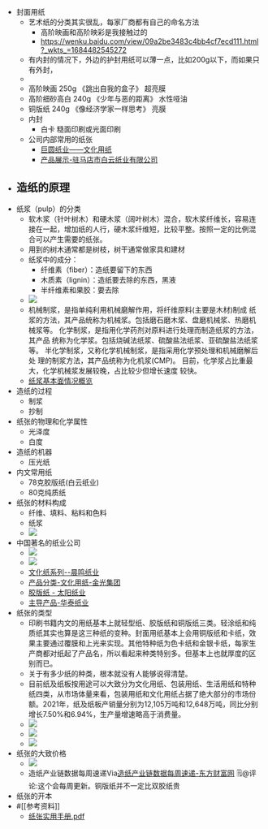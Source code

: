 - 封面用纸
    - 艺术纸的分类其实很乱，每家厂商都有自己的命名方法
        - 高阶映画和高阶映彩是我接触过的
        - https://wenku.baidu.com/view/09a2be3483c4bb4cf7ecd111.html?_wkts_=1684482545272
    - 有内封的情况下，外边的护封用纸可以薄一点，比如200g以下，而如果只有外封，
    - 
    - 高阶映画 250g 《跳出自我的盒子》 超亮膜
    - 高阶细砂高白 240g 《少年与恶的距离》 水性哑油
    - 铜版纸 240g 《像经济学家一样思考》 亮膜
    - 内封
        - 白卡 糙面印刷或光面印刷
    - 公司内部常用的纸张
        - [巨圆纸业——文化用纸](http://pimex.shidc.cn/pro.asp?catid=374)
        - [产品展示-驻马店市白云纸业有限公司](http://www.baiyunpaper.com/cpzs)
- 造纸的原理
    - 
- 纸浆（pulp）的分类
    - 软木浆（针叶树木）和硬木浆（阔叶树木）混合，软木浆纤维长，容易连接在一起，增加纸的人行，硬木浆纤维短，比较平整。按照一定的比例混合可以产生需要的纸张。
    - 用到的树木通常都是树枝，树干通常做家具和建材
    - 纸浆中的成分：
        - 纤维素（fiber）：造纸要留下的东西
        - 木质素（lignin）：造纸要去除的东西，黑液
        - 半纤维素和果胶：要去除
    - ![](https://firebasestorage.googleapis.com/v0/b/firescript-577a2.appspot.com/o/imgs%2Fapp%2Fxinyiheng%2F2xEwyIIC11.png?alt=media&token=f74130e6-f4ec-45ce-b5d1-709aa2b1036a)
    - 机械制浆，是指单纯利用机械磨解作用，将纤维原料(主要是木材)制成
纸浆的方法，其产品统称为机械浆。包括磨石磨木浆、盘磨机械浆、热磨机
械浆等。
化学制浆，是指用化学药剂对原料进行处理而制造纸浆的方法，其产品
统称为化学浆。包括烧碱法纸浆、硫酸盐法纸浆、亚硫酸盐法纸浆等。
半化学制浆，又称化学机械制浆，是指采用化学预处理和机械磨解后处
理的制浆方法，其产品统称为化机浆(CMP)。
目前，化学浆占比重最大，化学机械浆发展较晚，占比较少但增长速度
较快。
    - [纸浆基本面情况概览](https://app.yinxiang.com/shard/s63/nl/13797828/d07f5392-3a60-4e2d-ad13-615cd5c68117)
- 造纸的过程
    - 制浆
    - 抄制
- 纸张的物理和化学属性
    - 光泽度
    - 白度
- 造纸的机器
    - 压光纸
- 内文常用纸
    - 78克胶版纸(白云纸业)
    - 80克纯质纸
- 纸张的材料构成
    - 纤维、填料、粘料和色料
    - 纸浆
    - ![](https://firebasestorage.googleapis.com/v0/b/firescript-577a2.appspot.com/o/imgs%2Fapp%2Fxinyiheng%2F6bMjowhu7x.png?alt=media&token=1b36f391-3b69-4146-9ace-8c8f95df3b0a)
- 中国著名的纸业公司
    - ![](https://firebasestorage.googleapis.com/v0/b/firescript-577a2.appspot.com/o/imgs%2Fapp%2Fxinyiheng%2F6WhxCKSxrQ.png?alt=media&token=3d3b13f8-6abc-491e-bb41-02e5c1e6aaaf)
    - ![](https://firebasestorage.googleapis.com/v0/b/firescript-577a2.appspot.com/o/imgs%2Fapp%2Fxinyiheng%2FfRUMavf3eS.png?alt=media&token=a41d852b-143c-4142-95b9-ad9a116040ea)
    - [文化纸系列--晨鸣纸业](http://www.chenmingpaper.com/product/proxx.aspx?id=52&gd=1)
    - [产品分类-文化用纸-金光集团](https://www.app.com.cn/product/search/wenhua) 
    - [胶版纸 - 太阳纸业](https://www.sunpapergroup.com/list-45-1.html)
    - [主导产品-华泰纸业](http://www.huataipaper.com/channels/30.html)
- 纸张的类型
    - 印刷书籍内文的用纸基本上就轻型纸、胶版纸和铜版纸三类。轻涂纸和纯质纸其实也算是这三种纸的变种。封面用纸基本上会用铜版纸和卡纸，效果主要通过覆膜和上光来实现。其他特种纸为色卡纸和金银卡纸，每家生产商都对纸起了产品名，所以看起来种类特别多。但基本上也就厚度的区别而已。
    - 关于有多少纸的种类，根本就没有人能够说得清楚。
    - 目前纸及纸板按用途可以大致分为文化用纸、包装用纸、生活用纸和特种纸四类，从市场体量来看，包装用纸和文化用纸占据了绝大部分的市场份额。2021年，纸及纸板产销量分别为12,105万吨和12,648万吨，同比分别增长7.50%和6.94%，生产量增速略高于消费量。
    - ![](https://firebasestorage.googleapis.com/v0/b/firescript-577a2.appspot.com/o/imgs%2Fapp%2Fxinyiheng%2FmZ24Z3r8jM.png?alt=media&token=b1724d9e-0543-45ed-9ced-69c10d948983)
    - ![](https://firebasestorage.googleapis.com/v0/b/firescript-577a2.appspot.com/o/imgs%2Fapp%2Fxinyiheng%2FRo5_UL_m-e.png?alt=media&token=9f714100-7204-4e07-b12b-fbedd45c0afb)
    - ![](https://firebasestorage.googleapis.com/v0/b/firescript-577a2.appspot.com/o/imgs%2Fapp%2Fxinyiheng%2FDQyude5Nr1.png?alt=media&token=edfb2b41-ef53-4e46-9876-ba1535368a6b)
- 纸张的大致价格
    - ![](https://firebasestorage.googleapis.com/v0/b/firescript-577a2.appspot.com/o/imgs%2Fapp%2Fxinyiheng%2FDWulJmK8h8.png?alt=media&token=39277ab8-4dcd-448c-9ec9-d16ef5ccb8aa)
    - 造纸产业链数据每周速递Via[造纸产业链数据每周速递-东方财富网](https://data.eastmoney.com/report/zw_industry.jshtml?infocode=AP202305221587037368)  🗒@评论:这个会每周更新。铜版纸并不一定比双胶纸贵
- 纸张的开本
- #[[参考资料]]
    - [纸张实用手册.pdf](hook://file/RyEfSBYDM?p=aUNsb3VkflFSZWFkZXJ+TWFyZ2luU3R1ZHkvRG9jdW1lbnRz&n=%E7%BA%B8%E5%BC%A0%E5%AE%9E%E7%94%A8%E6%89%8B%E5%86%8C.pdf)
